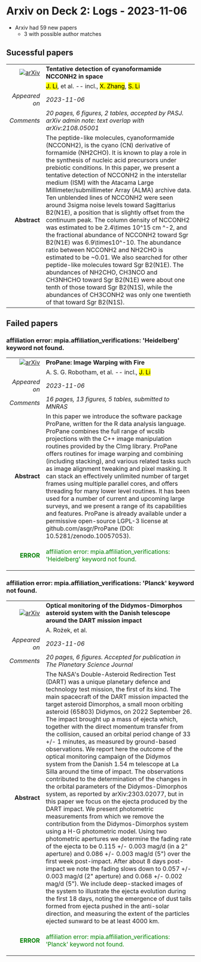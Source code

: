 # Arxiv on Deck 2: Logs - 2023-11-06

* Arxiv had 59 new papers
    * 3 with possible author matches

## Sucessful papers


|||
|---:|:---|
| [![arXiv](https://img.shields.io/badge/arXiv-arXiv:2311.01721-b31b1b.svg)](https://arxiv.org/abs/arXiv:2311.01721) | **Tentative detection of cyanoformamide NCCONH2 in space**  |
|| <mark>J. Li</mark>, et al. -- incl., <mark>X. Zhang</mark>, <mark>S. Li</mark> |
|*Appeared on*| *2023-11-06*|
|*Comments*| *20 pages, 6 figures, 2 tables, accepted by PASJ. arXiv admin note: text overlap with arXiv:2108.05001*|
|**Abstract**| The peptide-like molecules, cyanoformamide (NCCONH2), is the cyano (CN) derivative of formamide (NH2CHO). It is known to play a role in the synthesis of nucleic acid precursors under prebiotic conditions. In this paper, we present a tentative detection of NCCONH2 in the interstellar medium (ISM) with the Atacama Large Millimeter/submillimeter Array (ALMA) archive data. Ten unblended lines of NCCONH2 were seen around 3sigma noise levels toward Sagittarius B2(N1E), a position that is slightly offset from the continuum peak. The column density of NCCONH2 was estimated to be 2.4\times 10^15 cm ^-2, and the fractional abundance of NCCONH2 toward Sgr B2(N1E) was 6.9\times10^-10. The abundance ratio between NCCONH2 and NH2CHO is estimated to be ~0.01. We also searched for other peptide-like molecules toward Sgr B2(N1E). The abundances of NH2CHO, CH3NCO and CH3NHCHO toward Sgr B2(N1E) were about one tenth of those toward Sgr B2(N1S), while the abundances of CH3CONH2 was only one twentieth of that toward Sgr B2(N1S). |

## Failed papers

### affiliation error: mpia.affiliation_verifications: 'Heidelberg' keyword not found. 


|||
|---:|:---|
| [![arXiv](https://img.shields.io/badge/arXiv-arXiv:2311.01761-b31b1b.svg)](https://arxiv.org/abs/arXiv:2311.01761) | **ProPane: Image Warping with Fire**  |
|| A. S. G. Robotham, et al. -- incl., <mark>J. Li</mark> |
|*Appeared on*| *2023-11-06*|
|*Comments*| *16 pages, 13 figures, 5 tables, submitted to MNRAS*|
|**Abstract**| In this paper we introduce the software package ProPane, written for the R data analysis language. ProPane combines the full range of wcslib projections with the C++ image manipulation routines provided by the CImg library. ProPane offers routines for image warping and combining (including stacking), and various related tasks such as image alignment tweaking and pixel masking. It can stack an effectively unlimited number of target frames using multiple parallel cores, and offers threading for many lower level routines. It has been used for a number of current and upcoming large surveys, and we present a range of its capabilities and features. ProPane is already available under a permissive open-source LGPL-3 license at github.com/asgr/ProPane (DOI: 10.5281/zenodo.10057053). |
|<p style="color:green"> **ERROR** </p>| <p style="color:green">affiliation error: mpia.affiliation_verifications: 'Heidelberg' keyword not found.</p> |

### affiliation error: mpia.affiliation_verifications: 'Planck' keyword not found. 


|||
|---:|:---|
| [![arXiv](https://img.shields.io/badge/arXiv-arXiv:2311.01982-b31b1b.svg)](https://arxiv.org/abs/arXiv:2311.01982) | **Optical monitoring of the Didymos-Dimorphos asteroid system with the  Danish telescope around the DART mission impact**  |
|| A. Rożek, et al. |
|*Appeared on*| *2023-11-06*|
|*Comments*| *20 pages, 6 figures. Accepted for publication in The Planetary Science Journal*|
|**Abstract**| The NASA's Double-Asteroid Redirection Test (DART) was a unique planetary defence and technology test mission, the first of its kind. The main spacecraft of the DART mission impacted the target asteroid Dimorphos, a small moon orbiting asteroid (65803) Didymos, on 2022 September 26. The impact brought up a mass of ejecta which, together with the direct momentum transfer from the collision, caused an orbital period change of 33 +/- 1 minutes, as measured by ground-based observations. We report here the outcome of the optical monitoring campaign of the Didymos system from the Danish 1.54 m telescope at La Silla around the time of impact. The observations contributed to the determination of the changes in the orbital parameters of the Didymos-Dimorphos system, as reported by arXiv:2303.02077, but in this paper we focus on the ejecta produced by the DART impact. We present photometric measurements from which we remove the contribution from the Didymos-Dimorphos system using a H-G photometric model. Using two photometric apertures we determine the fading rate of the ejecta to be 0.115 +/- 0.003 mag/d (in a 2" aperture) and 0.086 +/- 0.003 mag/d (5") over the first week post-impact. After about 8 days post-impact we note the fading slows down to 0.057 +/- 0.003 mag/d (2" aperture) and 0.068 +/- 0.002 mag/d (5"). We include deep-stacked images of the system to illustrate the ejecta evolution during the first 18 days, noting the emergence of dust tails formed from ejecta pushed in the anti-solar direction, and measuring the extent of the particles ejected sunward to be at least 4000 km. |
|<p style="color:green"> **ERROR** </p>| <p style="color:green">affiliation error: mpia.affiliation_verifications: 'Planck' keyword not found.</p> |

